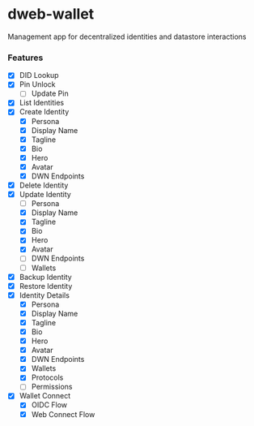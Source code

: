 # dweb-wallet
Management app for decentralized identities and datastore interactions

### Features
- [x] DID Lookup
- [x] Pin Unlock
  - [ ] Update Pin
- [x] List Identities
- [x] Create Identity
  - [x] Persona
  - [x] Display Name
  - [x] Tagline
  - [x] Bio
  - [x] Hero
  - [x] Avatar
  - [x] DWN Endpoints
- [x] Delete Identity
- [x] Update Identity
  - [ ] Persona
  - [x] Display Name
  - [x] Tagline
  - [x] Bio
  - [x] Hero
  - [x] Avatar
  - [ ] DWN Endpoints
  - [ ] Wallets
- [x] Backup Identity
- [x] Restore Identity
- [x] Identity Details
  - [x] Persona
  - [x] Display Name
  - [x] Tagline
  - [x] Bio
  - [x] Hero
  - [x] Avatar
  - [x] DWN Endpoints
  - [x] Wallets
  - [x] Protocols
  - [ ] Permissions
- [x] Wallet Connect
  - [x] OIDC Flow
  - [x] Web Connect Flow
